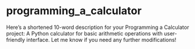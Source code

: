 # programming_a_calculator
 Here’s a shortened 10-word description for your Programming a Calculator project: A Python calculator for basic arithmetic operations with user-friendly interface. Let me know if you need any further modifications!
